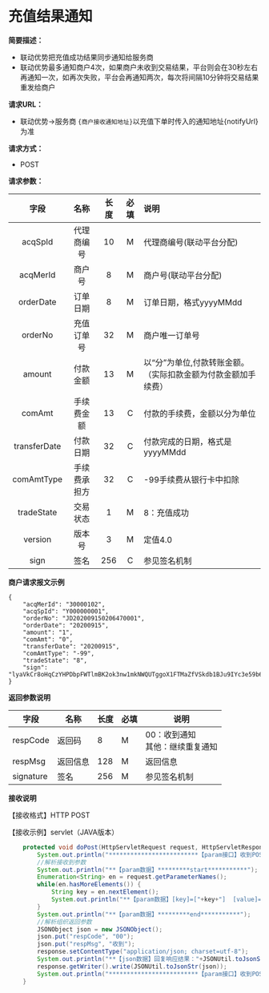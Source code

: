 # 充值结果通知

**简要描述：** 
- 联动优势把充值成功结果同步通知给服务商
- 联动优势最多通知商户4次，如果商户未收到交易结果，平台则会在30秒左右再通知一次，如再次失败，平台会再通知两次，每次将间隔10分钟将交易结果重发给商户

**请求URL：** 
- 联动优势->服务商
`{商户接收通知地址}`以充值下单时传入的通知地址{notifyUrl}为准

**请求方式：**
- POST 

**请求参数：** 

|	字段	 |	名称	  |	长度  	|	必填  	|	说明	  |
|:--------:|:--------:|:--------:|:--------:|:--------|
|	acqSpId	|	代理商编号	|	10	|	M	|	代理商编号(联动平台分配)	|
|	acqMerId	|	商户号	|	8	|	M	|	商户号(联动平台分配)	|
|	orderDate	|	订单日期	|	8	|	M	|	订单日期，格式yyyyMMdd	  |
|	orderNo	|	充值订单号	|	32	|	M	|	商户唯一订单号	  |
|	amount	|	付款金额	|	13	|	M	|	以“分”为单位,付款转账金额。（实际扣款金额为付款金额加手续费）	  |
|	comAmt	|	手续费金额	|	13	|	C	|	付款的手续费，金额以分为单位	  |
|	transferDate	|	付款日期	|	32	|	C	|	付款完成的日期，格式是yyyyMMdd	  |
|	comAmtType	|	手续费承担方	|	32	|	C	|	-99手续费从银行卡中扣除	  |
|	tradeState	|	交易状态	|	1	|	M	|	8：充值成功	  |
|	version	|	版本号	|	3	|	M	|	定值4.0	  |
|	sign	|	签名	|	256	|	C	|	参见签名机制	|

 **商户请求报文示例**

```application/x-www-form-urlencoded
{
	"acqMerId": "30000102",
	"acqSpId": "Y000000001",
	"orderNo": "JD202009150206470001",
	"orderDate": "20200915",
	"amount": "1",
	"comAmt": "0",
	"transferDate": "20200915",
	"comAmtType": "-99",
	"tradeState": "8",
	"sign": "lyaVkCr8oHqCzYHPDbpFWTlmBK2ok3nw1mkNWQUTggoX1FTMaZfVSkdb1BJu9IYc3e59b6zH6jF4fATanZRPE72WDg0wL2TxkWxih7rXHCAPSux9VlQWVDr4GSwODU+hvbZf6DLOUJehxJfenWpTa9/pMborIJ45Lx6zEAmX06o="
}
```

 **返回参数说明** 
 
| 字段      | 名称     | 长度 | 必填 | 说明                                 |
| --------- | -------- | ---- | ---- | ------------------------------------ |
| respCode  | 返回码   | 8    | M    | 00：收到通知<br />其他：继续重复通知 |
| respMsg   | 返回信息 | 128  | M    | 返回信息                             |
| signature | 签名     | 256  | M    | 参见签名机制                         |




**接收说明**

【接收格式】HTTP   POST

【接收示例】servlet（JAVA版本）

```java
	protected void doPost(HttpServletRequest request, HttpServletResponse response) throws ServletException, IOException {
		System.out.println("*************************【param接口】收到POST请求信息***start**************************");
        //解析接收到参数
		System.out.println("**【param数据】*********start***********");
		Enumeration<String> en = request.getParameterNames();
		while(en.hasMoreElements()) {
			String key = en.nextElement();
			System.out.println("**【param数据】[key]=["+key+"]  [value]=["+URLDecoder.decode(request.getParameter(key))+"]");
		}
		System.out.println("**【param数据】*********end***********");
        //解析组织返回参数
		JSONObject json = new JSONObject();
		json.put("respCode", "00");
		json.put("respMsg", "收到");
		response.setContentType("application/json; charset=utf-8");
		System.out.println("**【json数据】回复响应结果："+JSONUtil.toJsonStr(json));
	    response.getWriter().write(JSONUtil.toJsonStr(json));
		System.out.println("*************************【param接口】收到POST请求信息***end**************************");
	}                                                                                                                          
```







